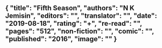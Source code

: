 {
 "title": "Fifth Season",
 "authors": "N K Jemisin",
 "editors": "",
 "translator": "",
 "date": "2019-08-18",
 "rating": "+",
 "re-read": "",
 "pages": "512",
 "non-fiction": "",
 "comic": "",
 "published": "2016",
 "image": ""
}
---

